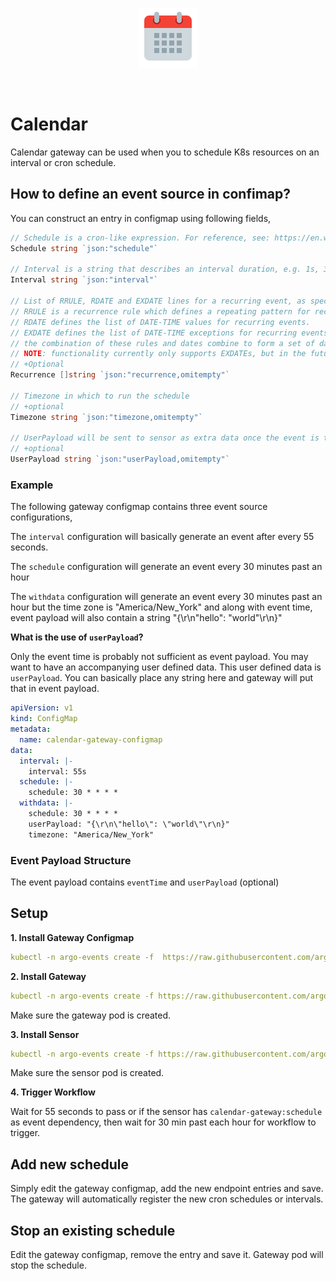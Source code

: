<p align="center">
  <img src="https://github.com/argoproj/argo-events/blob/update-docs/docs/assets/calendar.png?raw=true" alt="Calendar"/>
</p>

<br/>

# Calendar

Calendar gateway can be used when you to schedule K8s resources on an interval
or cron schedule.

## How to define an event source in confimap?
You can construct an entry in configmap using following fields,

```go
// Schedule is a cron-like expression. For reference, see: https://en.wikipedia.org/wiki/Cron
Schedule string `json:"schedule"`

// Interval is a string that describes an interval duration, e.g. 1s, 30m, 2h...
Interval string `json:"interval"`

// List of RRULE, RDATE and EXDATE lines for a recurring event, as specified in RFC5545.
// RRULE is a recurrence rule which defines a repeating pattern for recurring events.
// RDATE defines the list of DATE-TIME values for recurring events.
// EXDATE defines the list of DATE-TIME exceptions for recurring events.
// the combination of these rules and dates combine to form a set of date times.
// NOTE: functionality currently only supports EXDATEs, but in the future could be expanded.
// +Optional
Recurrence []string `json:"recurrence,omitempty"`

// Timezone in which to run the schedule
// +optional
Timezone string `json:"timezone,omitempty"`

// UserPayload will be sent to sensor as extra data once the event is triggered
// +optional
UserPayload string `json:"userPayload,omitempty"`
```

### Example
The following gateway configmap contains three event source configurations,

The `interval` configuration will basically generate an event after every 55 seconds.

The `schedule` configuration will generate an event every 30 minutes past an hour

The `withdata` configuration will generate an event every 30 minutes past an hour but the time zone is "America/New_York"
and along with event time, event payload will also contain a string  "{\r\n\"hello\": \"world\"\r\n}"

**What is the use of `userPayload`?**

Only the event time is probably not sufficient as event payload. You may want to have an accompanying user defined data.
This user defined data is `userPayload`. You can basically place any string here and gateway will put that in event payload.  
 
```yaml
apiVersion: v1
kind: ConfigMap
metadata:
  name: calendar-gateway-configmap
data:
  interval: |-
    interval: 55s
  schedule: |-
    schedule: 30 * * * *
  withdata: |-
    schedule: 30 * * * *
    userPayload: "{\r\n\"hello\": \"world\"\r\n}"
    timezone: "America/New_York"
```

### Event Payload Structure
The event payload contains `eventTime` and `userPayload` (optional)

## Setup
**1. Install Gateway Configmap**

```yaml
kubectl -n argo-events create -f  https://raw.githubusercontent.com/argoproj/argo-events/master/examples/gateways/calendar-gateway-configmap.yaml
```

**2. Install Gateway**

```yaml
kubectl -n argo-events create -f https://raw.githubusercontent.com/argoproj/argo-events/master/examples/gateways/calendar.yaml
```

Make sure the gateway pod is created.

**3. Install Sensor**

```yaml
kubectl -n argo-events create -f https://raw.githubusercontent.com/argoproj/argo-events/master/examples/sensors/calendar.yaml
```

Make sure the sensor pod is created.

**4. Trigger Workflow**

Wait for 55 seconds to pass or if the sensor has `calendar-gateway:schedule` as event dependency, then wait for 30 min past each hour
for workflow to trigger.

## Add new schedule
Simply edit the gateway configmap, add the new endpoint entries and save. The gateway 
will automatically register the new cron schedules or intervals.

## Stop an existing schedule
Edit the gateway configmap, remove the entry and save it. Gateway pod will stop the schedule.
